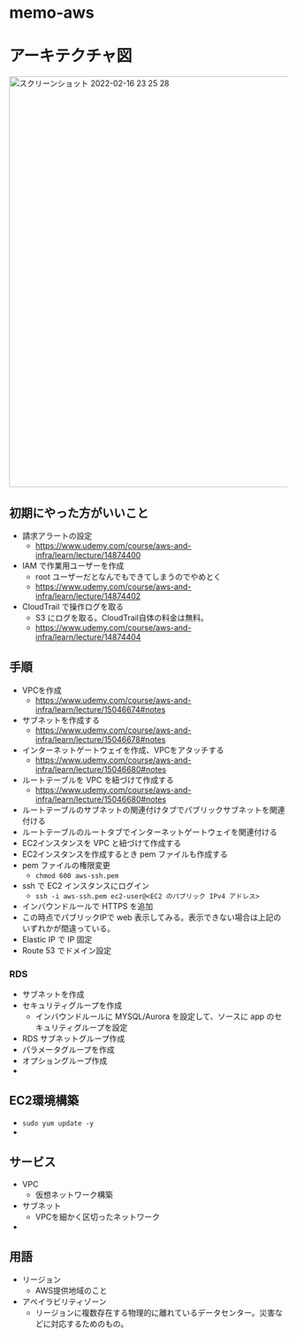 # memo-aws

# アーキテクチャ図
<img width="742" alt="スクリーンショット 2022-02-16 23 25 28" src="https://user-images.githubusercontent.com/27812830/154284766-fe81abd7-3d2d-471a-b582-7ffab87cce59.png">

## 初期にやった方がいいこと
* 請求アラートの設定
  * https://www.udemy.com/course/aws-and-infra/learn/lecture/14874400
* IAM で作業用ユーザーを作成
  * root ユーザーだとなんでもできてしまうのでやめとく
  * https://www.udemy.com/course/aws-and-infra/learn/lecture/14874402
* CloudTrail で操作ログを取る
  * S3 にログを取る。CloudTrail自体の料金は無料。
  * https://www.udemy.com/course/aws-and-infra/learn/lecture/14874404

## 手順
* VPCを作成
  * https://www.udemy.com/course/aws-and-infra/learn/lecture/15046674#notes
* サブネットを作成する
  * https://www.udemy.com/course/aws-and-infra/learn/lecture/15046678#notes
* インターネットゲートウェイを作成、VPCをアタッチする
  * https://www.udemy.com/course/aws-and-infra/learn/lecture/15046680#notes
* ルートテーブルを VPC を紐づけて作成する
  * https://www.udemy.com/course/aws-and-infra/learn/lecture/15046680#notes
* ルートテーブルのサブネットの関連付けタブでパブリックサブネットを関連付ける
* ルートテーブルのルートタブでインターネットゲートウェイを関連付ける
* EC2インスタンスを VPC と紐づけて作成する
* EC2インスタンスを作成するとき pem ファイルも作成する
* pem ファイルの権限変更
  * `chmod 600 aws-ssh.pem`
* ssh で EC2 インスタンスにログイン
  * `ssh -i aws-ssh.pem ec2-user@<EC2 のパブリック IPv4 アドレス>`
* インバウンドルールで HTTPS を追加
* この時点でパブリックIPで web 表示してみる。表示できない場合は上記のいずれかが間違っている。
* Elastic IP で IP 固定
* Route 53 でドメイン設定

### RDS
* サブネットを作成
* セキュリティグループを作成
  * インバウンドルールに MYSQL/Aurora を設定して、ソースに app のセキュリティグループを設定
* RDS サブネットグループ作成
* パラメータグループを作成
* オプショングループ作成
* 

## EC2環境構築
* `sudo yum update -y`
* 

## サービス
* VPC
  * 仮想ネットワーク構築
* サブネット
  * VPCを細かく区切ったネットワーク
* 

## 用語
* リージョン
  * AWS提供地域のこと
* アベイラビリティゾーン
  * リージョンに複数存在する物理的に離れているデータセンター。災害などに対応するためのもの。
